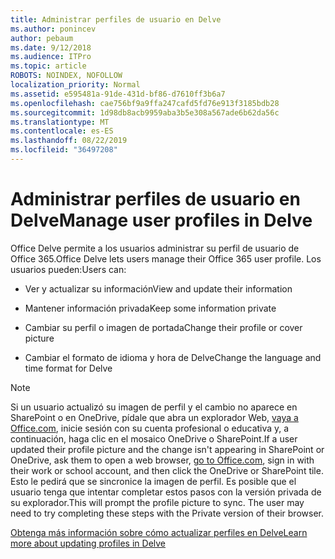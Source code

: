 ```yaml
---
title: Administrar perfiles de usuario en Delve
ms.author: ponincev
author: pebaum
ms.date: 9/12/2018
ms.audience: ITPro
ms.topic: article
ROBOTS: NOINDEX, NOFOLLOW
localization_priority: Normal
ms.assetid: e595481a-91de-431d-bf86-d7610ff3b6a7
ms.openlocfilehash: cae756bf9a9ffa247cafd5fd76e913f3185bdb28
ms.sourcegitcommit: 1d98db8acb9959aba3b5e308a567ade6b62da56c
ms.translationtype: MT
ms.contentlocale: es-ES
ms.lasthandoff: 08/22/2019
ms.locfileid: "36497208"
---
```

# <a name="manage-user-profiles-in-delve"></a><span data-ttu-id="27bf8-102">Administrar perfiles de usuario en Delve</span><span class="sxs-lookup"><span data-stu-id="27bf8-102">Manage user profiles in Delve</span></span>

<span data-ttu-id="27bf8-103">Office Delve permite a los usuarios administrar su perfil de usuario de Office 365.</span><span class="sxs-lookup"><span data-stu-id="27bf8-103">Office Delve lets users manage their Office 365 user profile.</span></span> <span data-ttu-id="27bf8-104">Los usuarios pueden:</span><span class="sxs-lookup"><span data-stu-id="27bf8-104">Users can:</span></span>
  
- <span data-ttu-id="27bf8-105">Ver y actualizar su información</span><span class="sxs-lookup"><span data-stu-id="27bf8-105">View and update their information</span></span>
    
- <span data-ttu-id="27bf8-106">Mantener información privada</span><span class="sxs-lookup"><span data-stu-id="27bf8-106">Keep some information private</span></span>
    
- <span data-ttu-id="27bf8-107">Cambiar su perfil o imagen de portada</span><span class="sxs-lookup"><span data-stu-id="27bf8-107">Change their profile or cover picture</span></span>
    
- <span data-ttu-id="27bf8-108">Cambiar el formato de idioma y hora de Delve</span><span class="sxs-lookup"><span data-stu-id="27bf8-108">Change the language and time format for Delve</span></span>
    
> [!NOTE]
> <span data-ttu-id="27bf8-109">Si un usuario actualizó su imagen de perfil y el cambio no aparece en SharePoint o en OneDrive, pídale que abra un explorador Web, [vaya a Office.com](https://www.office.com), inicie sesión con su cuenta profesional o educativa y, a continuación, haga clic en el mosaico OneDrive o SharePoint.</span><span class="sxs-lookup"><span data-stu-id="27bf8-109">If a user updated their profile picture and the change isn't appearing in SharePoint or OneDrive, ask them to open a web browser, [go to Office.com](https://www.office.com), sign in with their work or school account, and then click the OneDrive or SharePoint tile.</span></span> <span data-ttu-id="27bf8-110">Esto le pedirá que se sincronice la imagen de perfil. Es posible que el usuario tenga que intentar completar estos pasos con la versión privada de su explorador.</span><span class="sxs-lookup"><span data-stu-id="27bf8-110">This will prompt the profile picture to sync. The user may need to try completing these steps with the Private version of their browser.</span></span> 
  
[<span data-ttu-id="27bf8-111">Obtenga más información sobre cómo actualizar perfiles en Delve</span><span class="sxs-lookup"><span data-stu-id="27bf8-111">Learn more about updating profiles in Delve</span></span>](https://go.microsoft.com/fwlink/?linkid=735070)
  

